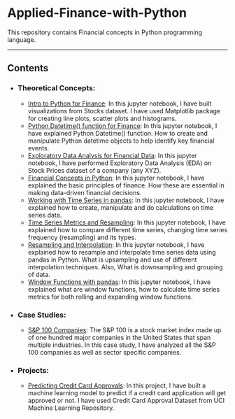 # Applied-Finance-with-Python

This repository contains Financial concepts in Python programming language.

-------------------------------------------------------------------------------------------------

## Contents 
  - ### Theoretical Concepts:
    * [Intro to Python for Finance](https://github.com/Ravjot03/Intro-to-Python-for-Finance):
    In this jupyter notebook, I have built visualizations from Stocks dataset.
    I have used Matplotlib package for creating line plots, scatter plots and histograms.
    * [Python Datetime() function for Finance](https://github.com/Ravjot03/Python-Datetime-function-for-Finance):
    In this jupyter notebook, I have explained Python Datetime() function.
    How to create and manipulate Python datetime objects to help identify key financial events.
    * [Exploratory Data Analysis for Financial Data](https://github.com/Ravjot03/Exploratory-Data-Analysis-for-Financial-Data):
    In this jupyter notebook, I have performed Exploratory Data Analysis (EDA) on Stock Prices dataset of a company (any XYZ).
    * [Financial Concepts in Python](https://github.com/Ravjot03/Financial-Concepts-in-Python):
    In this jupyter notebook, I have explained the basic principles of finance. How these are essential in making data-driven financial decisions.
    * [Working with Time Series in pandas](https://github.com/Ravjot03/Time-Series-Data-in-Python/tree/main/Chapter-1):
    In this jupyter notebook, I have explained how to create, manipulate and do calculations on time series data.
    * [Time Series Metrics and Resampling](https://github.com/Ravjot03/Time-Series-Data-in-Python/tree/main/Chapter-2):
    In this jupyter notebook, I have explained how to compare different time series, changing time series frequency (resampling) and its types.
    * [Resampling and Interpolation](https://github.com/Ravjot03/Time-Series-Data-in-Python/tree/main/Chapter-3):
    In this jupyter notebook, I have explained how to resample and interpolate time series data using pandas in Python. What is upsampling and use of different interpolation techniques. Also, What is downsampling and grouping of data.
    * [Window Functions with pandas]():
    In this jupyter notebook, I have explained what are window functions, how to calculate time series metrics for both rolling and expanding window functions.
    
  - ### Case Studies:
    * [S&P 100 Companies](https://github.com/Ravjot03/S-P100_Companies_CaseStudy):
    The S&P 100 is a stock market index made up of one hundred major companies in the United States that span multiple industries.
    In this case study, I have analyzed all the S&P 100 companies as well as sector specific companies.
    
  - ### Projects:
    * [Predicting Credit Card Approvals](https://github.com/Ravjot03/Predicting-Credit-Card-Approvals):
    In this project, I have built a machine learning model to predict if a credit card application will get approved or not. I have used Credit Card Approval Dataset from UCI Machine Learning Repository. 
